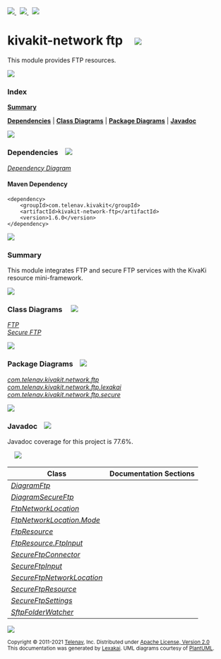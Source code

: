 [//]: # (start-user-text)

<a href="https://www.kivakit.org">
<img src="https://telenav.github.io/telenav-assets/images/iconsweb-32.png" srcset="https://telenav.github.io/telenav-assets/images/iconsweb-32-2x.png 2x"/>
</a>
&nbsp;
<a href="https://twitter.com/openkivakit">
<img src="https://telenav.github.io/telenav-assets/images/iconstwitter-32.png" srcset="https://telenav.github.io/telenav-assets/images/iconstwitter-32-2x.png 2x"/>
</a>
&nbsp;
<a href="https://kivakit.zulipchat.com">
<img src="https://telenav.github.io/telenav-assets/images/iconszulip-32.png" srcset="https://telenav.github.io/telenav-assets/images/iconszulip-32-2x.png 2x"/>
</a>

[//]: # (end-user-text)

# kivakit-network ftp &nbsp;&nbsp; <img src="https://telenav.github.io/telenav-assets/images/icons/convert-32.png" srcset="https://telenav.github.io/telenav-assets/images/icons/convert-32-2x.png 2x"/>

This module provides FTP resources.

<img src="https://telenav.github.io/telenav-assets/images/iconshorizontal-line-512.png" srcset="https://telenav.github.io/telenav-assets/png/separators/horizontal-line-512-2x.png 2x"/>

### Index

[**Summary**](#summary)  

[**Dependencies**](#dependencies) | [**Class Diagrams**](#class-diagrams) | [**Package Diagrams**](#package-diagrams) | [**Javadoc**](#javadoc)

<img src="https://telenav.github.io/telenav-assets/images/iconshorizontal-line-512.png" srcset="https://telenav.github.io/telenav-assets/png/separators/horizontal-line-512-2x.png 2x"/>

### Dependencies <a name="dependencies"></a> &nbsp;&nbsp; <img src="https://telenav.github.io/telenav-assets/images/iconsdependencies-32.png" srcset="https://telenav.github.io/telenav-assets/images/iconsdependencies-32-2x.png 2x"/>

[*Dependency Diagram*](https://www.kivakit.org/1.6.0/lexakai/kivakit/kivakit-network/ftp/documentation/diagrams/dependencies.svg)

#### Maven Dependency

    <dependency>
        <groupId>com.telenav.kivakit</groupId>
        <artifactId>kivakit-network-ftp</artifactId>
        <version>1.6.0</version>
    </dependency>

<img src="https://telenav.github.io/telenav-assets/images/iconshorizontal-line-128.png" srcset="https://telenav.github.io/telenav-assets/png/separators/horizontal-line-128-2x.png 2x"/>

[//]: # (start-user-text)

### Summary <a name = "summary"></a>

This module integrates FTP and secure FTP services with the KivaKi resource mini-framework.

[//]: # (end-user-text)

<img src="https://telenav.github.io/telenav-assets/images/iconshorizontal-line-128.png" srcset="https://telenav.github.io/telenav-assets/png/separators/horizontal-line-128-2x.png 2x"/>

### Class Diagrams <a name="class-diagrams"></a> &nbsp; &nbsp; <img src="https://telenav.github.io/telenav-assets/images/iconsdiagram-40.png" srcset="https://telenav.github.io/telenav-assets/images/iconsdiagram-40-2x.png 2x"/>

[*FTP*](https://www.kivakit.org/1.6.0/lexakai/kivakit/kivakit-network/ftp/documentation/diagrams/diagram-ftp.svg)  
[*Secure FTP*](https://www.kivakit.org/1.6.0/lexakai/kivakit/kivakit-network/ftp/documentation/diagrams/diagram-secure-ftp.svg)

<img src="https://telenav.github.io/telenav-assets/images/iconshorizontal-line-128.png" srcset="https://telenav.github.io/telenav-assets/png/separators/horizontal-line-128-2x.png 2x"/>

### Package Diagrams <a name="package-diagrams"></a> &nbsp;&nbsp; <img src="https://telenav.github.io/telenav-assets/images/iconsbox-32.png" srcset="https://telenav.github.io/telenav-assets/images/iconsbox-32-2x.png 2x"/>

[*com.telenav.kivakit.network.ftp*](https://www.kivakit.org/1.6.0/lexakai/kivakit/kivakit-network/ftp/documentation/diagrams/com.telenav.kivakit.network.ftp.svg)  
[*com.telenav.kivakit.network.ftp.lexakai*](https://www.kivakit.org/1.6.0/lexakai/kivakit/kivakit-network/ftp/documentation/diagrams/com.telenav.kivakit.network.ftp.lexakai.svg)  
[*com.telenav.kivakit.network.ftp.secure*](https://www.kivakit.org/1.6.0/lexakai/kivakit/kivakit-network/ftp/documentation/diagrams/com.telenav.kivakit.network.ftp.secure.svg)

<img src="https://telenav.github.io/telenav-assets/images/iconshorizontal-line-128.png" srcset="https://telenav.github.io/telenav-assets/png/separators/horizontal-line-128-2x.png 2x"/>

### Javadoc <a name="javadoc"></a> &nbsp;&nbsp; <img src="https://telenav.github.io/telenav-assets/images/iconsbooks-32.png" srcset="https://telenav.github.io/telenav-assets/images/iconsbooks-32-2x.png 2x"/>

Javadoc coverage for this project is 77.6%.  
  
&nbsp; &nbsp; <img src="https://telenav.github.io/telenav-assets/meter-80-96.png" srcset="https://telenav.github.io/telenav-assets/meter-80-96-2x.png 2x"/>




| Class | Documentation Sections |
|---|---|
| [*DiagramFtp*](https://www.kivakit.org/1.6.0/javadoc/kivakit/kivakit.network.ftp///////////////////////////////////////////////////.html) |  |  
| [*DiagramSecureFtp*](https://www.kivakit.org/1.6.0/javadoc/kivakit/kivakit.network.ftp/////////////////////////////////////////////////////////.html) |  |  
| [*FtpNetworkLocation*](https://www.kivakit.org/1.6.0/javadoc/kivakit/kivakit.network.ftp///////////////////////////////////////////////////.html) |  |  
| [*FtpNetworkLocation.Mode*](https://www.kivakit.org/1.6.0/javadoc/kivakit/kivakit.network.ftp////////////////////////////////////////////////////////.html) |  |  
| [*FtpResource*](https://www.kivakit.org/1.6.0/javadoc/kivakit/kivakit.network.ftp////////////////////////////////////////////.html) |  |  
| [*FtpResource.FtpInput*](https://www.kivakit.org/1.6.0/javadoc/kivakit/kivakit.network.ftp/////////////////////////////////////////////////////.html) |  |  
| [*SecureFtpConnector*](https://www.kivakit.org/1.6.0/javadoc/kivakit/kivakit.network.ftp//////////////////////////////////////////////////////////.html) |  |  
| [*SecureFtpInput*](https://www.kivakit.org/1.6.0/javadoc/kivakit/kivakit.network.ftp//////////////////////////////////////////////////////.html) |  |  
| [*SecureFtpNetworkLocation*](https://www.kivakit.org/1.6.0/javadoc/kivakit/kivakit.network.ftp////////////////////////////////////////////////////////////////.html) |  |  
| [*SecureFtpResource*](https://www.kivakit.org/1.6.0/javadoc/kivakit/kivakit.network.ftp/////////////////////////////////////////////////////////.html) |  |  
| [*SecureFtpSettings*](https://www.kivakit.org/1.6.0/javadoc/kivakit/kivakit.network.ftp/////////////////////////////////////////////////////////.html) |  |  
| [*SftpFolderWatcher*](https://www.kivakit.org/1.6.0/javadoc/kivakit/kivakit.network.ftp/////////////////////////////////////////////////////////.html) |  |  

[//]: # (start-user-text)



[//]: # (end-user-text)

<img src="https://telenav.github.io/telenav-assets/images/iconshorizontal-line-512.png" srcset="https://telenav.github.io/telenav-assets/png/separators/horizontal-line-512-2x.png 2x"/>

<sub>Copyright &#169; 2011-2021 [Telenav](https://telenav.com), Inc. Distributed under [Apache License, Version 2.0](LICENSE)</sub>  
<sub>This documentation was generated by [Lexakai](https://lexakai.org). UML diagrams courtesy of [PlantUML](https://plantuml.com).</sub>
